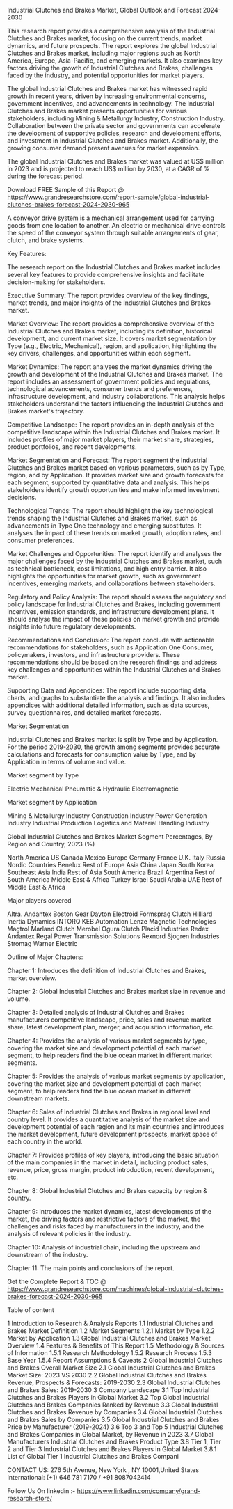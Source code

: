 Industrial Clutches and Brakes Market, Global Outlook and Forecast 2024-2030

This research report provides a comprehensive analysis of the Industrial Clutches and Brakes market, focusing on the current trends, market dynamics, and future prospects. The report explores the global Industrial Clutches and Brakes market, including major regions such as North America, Europe, Asia-Pacific, and emerging markets. It also examines key factors driving the growth of Industrial Clutches and Brakes, challenges faced by the industry, and potential opportunities for market players.

The global Industrial Clutches and Brakes market has witnessed rapid growth in recent years, driven by increasing environmental concerns, government incentives, and advancements in technology. The Industrial Clutches and Brakes market presents opportunities for various stakeholders, including Mining & Metallurgy Industry, Construction Industry. Collaboration between the private sector and governments can accelerate the development of supportive policies, research and development efforts, and investment in Industrial Clutches and Brakes market. Additionally, the growing consumer demand present avenues for market expansion.

The global Industrial Clutches and Brakes market was valued at US$ million in 2023 and is projected to reach US$ million by 2030, at a CAGR of % during the forecast period.

Download FREE Sample of this Report @ https://www.grandresearchstore.com/report-sample/global-industrial-clutches-brakes-forecast-2024-2030-965


A conveyor drive system is a mechanical arrangement used for carrying goods from one location to another. An electric or mechanical drive controls the speed of the conveyor system through suitable arrangements of gear, clutch, and brake systems.

Key Features:

The research report on the Industrial Clutches and Brakes market includes several key features to provide comprehensive insights and facilitate decision-making for stakeholders.

Executive Summary: The report provides overview of the key findings, market trends, and major insights of the Industrial Clutches and Brakes market.

Market Overview: The report provides a comprehensive overview of the Industrial Clutches and Brakes market, including its definition, historical development, and current market size. It covers market segmentation by Type (e.g., Electric, Mechanical), region, and application, highlighting the key drivers, challenges, and opportunities within each segment.

Market Dynamics: The report analyses the market dynamics driving the growth and development of the Industrial Clutches and Brakes market. The report includes an assessment of government policies and regulations, technological advancements, consumer trends and preferences, infrastructure development, and industry collaborations. This analysis helps stakeholders understand the factors influencing the Industrial Clutches and Brakes market's trajectory.

Competitive Landscape: The report provides an in-depth analysis of the competitive landscape within the Industrial Clutches and Brakes market. It includes profiles of major market players, their market share, strategies, product portfolios, and recent developments.

Market Segmentation and Forecast: The report segment the Industrial Clutches and Brakes market based on various parameters, such as by Type, region, and by Application. It provides market size and growth forecasts for each segment, supported by quantitative data and analysis. This helps stakeholders identify growth opportunities and make informed investment decisions.

Technological Trends: The report should highlight the key technological trends shaping the Industrial Clutches and Brakes market, such as advancements in Type One technology and emerging substitutes. It analyses the impact of these trends on market growth, adoption rates, and consumer preferences.

Market Challenges and Opportunities: The report identify and analyses the major challenges faced by the Industrial Clutches and Brakes market, such as technical bottleneck, cost limitations, and high entry barrier. It also highlights the opportunities for market growth, such as government incentives, emerging markets, and collaborations between stakeholders.

Regulatory and Policy Analysis: The report should assess the regulatory and policy landscape for Industrial Clutches and Brakes, including government incentives, emission standards, and infrastructure development plans. It should analyse the impact of these policies on market growth and provide insights into future regulatory developments.

Recommendations and Conclusion: The report conclude with actionable recommendations for stakeholders, such as Application One Consumer, policymakers, investors, and infrastructure providers. These recommendations should be based on the research findings and address key challenges and opportunities within the Industrial Clutches and Brakes market.

Supporting Data and Appendices: The report include supporting data, charts, and graphs to substantiate the analysis and findings. It also includes appendices with additional detailed information, such as data sources, survey questionnaires, and detailed market forecasts.

Market Segmentation

Industrial Clutches and Brakes market is split by Type and by Application. For the period 2019-2030, the growth among segments provides accurate calculations and forecasts for consumption value by Type, and by Application in terms of volume and value.



Market segment by Type



Electric
Mechanical
Pneumatic & Hydraulic
Electromagnetic


Market segment by Application



Mining & Metallurgy Industry
Construction Industry
Power Generation Industry
Industrial Production
Logistics and Material Handling Industry


Global Industrial Clutches and Brakes Market Segment Percentages, By Region and Country, 2023 (%)



North America
US
Canada
Mexico
Europe
Germany
France
U.K.
Italy
Russia
Nordic Countries
Benelux
Rest of Europe
Asia
China
Japan
South Korea
Southeast Asia
India
Rest of Asia
South America
Brazil
Argentina
Rest of South America
Middle East & Africa
Turkey
Israel
Saudi Arabia
UAE
Rest of Middle East & Africa


Major players covered



Altra.
Andantex
Boston Gear
Dayton
Electroid
Formsprag Clutch
Hilliard
Inertia Dynamics
INTORQ
KEB Automation
Lenze
Magnetic Technologies
Magtrol
Marland Clutch
Merobel
Ogura Clutch
Placid Industries
Redex Andantex
Regal Power Transmission Solutions
Rexnord
Sjogren Industries
Stromag
Warner Electric


Outline of Major Chapters:

Chapter 1: Introduces the definition of Industrial Clutches and Brakes, market overview.

Chapter 2: Global Industrial Clutches and Brakes market size in revenue and volume.

Chapter 3: Detailed analysis of Industrial Clutches and Brakes manufacturers competitive landscape, price, sales and revenue market share, latest development plan, merger, and acquisition information, etc.

Chapter 4: Provides the analysis of various market segments by type, covering the market size and development potential of each market segment, to help readers find the blue ocean market in different market segments.

Chapter 5: Provides the analysis of various market segments by application, covering the market size and development potential of each market segment, to help readers find the blue ocean market in different downstream markets.

Chapter 6: Sales of Industrial Clutches and Brakes in regional level and country level. It provides a quantitative analysis of the market size and development potential of each region and its main countries and introduces the market development, future development prospects, market space of each country in the world.

Chapter 7: Provides profiles of key players, introducing the basic situation of the main companies in the market in detail, including product sales, revenue, price, gross margin, product introduction, recent development, etc.

Chapter 8: Global Industrial Clutches and Brakes capacity by region & country.

Chapter 9: Introduces the market dynamics, latest developments of the market, the driving factors and restrictive factors of the market, the challenges and risks faced by manufacturers in the industry, and the analysis of relevant policies in the industry.

Chapter 10: Analysis of industrial chain, including the upstream and downstream of the industry.

Chapter 11: The main points and conclusions of the report.

Get the Complete Report & TOC @ https://www.grandresearchstore.com/machines/global-industrial-clutches-brakes-forecast-2024-2030-965

Table of content

1 Introduction to Research & Analysis Reports
1.1 Industrial Clutches and Brakes Market Definition
1.2 Market Segments
1.2.1 Market by Type
1.2.2 Market by Application
1.3 Global Industrial Clutches and Brakes Market Overview
1.4 Features & Benefits of This Report
1.5 Methodology & Sources of Information
1.5.1 Research Methodology
1.5.2 Research Process
1.5.3 Base Year
1.5.4 Report Assumptions & Caveats
2 Global Industrial Clutches and Brakes Overall Market Size
2.1 Global Industrial Clutches and Brakes Market Size: 2023 VS 2030
2.2 Global Industrial Clutches and Brakes Revenue, Prospects & Forecasts: 2019-2030
2.3 Global Industrial Clutches and Brakes Sales: 2019-2030
3 Company Landscape
3.1 Top Industrial Clutches and Brakes Players in Global Market
3.2 Top Global Industrial Clutches and Brakes Companies Ranked by Revenue
3.3 Global Industrial Clutches and Brakes Revenue by Companies
3.4 Global Industrial Clutches and Brakes Sales by Companies
3.5 Global Industrial Clutches and Brakes Price by Manufacturer (2019-2024)
3.6 Top 3 and Top 5 Industrial Clutches and Brakes Companies in Global Market, by Revenue in 2023
3.7 Global Manufacturers Industrial Clutches and Brakes Product Type
3.8 Tier 1, Tier 2 and Tier 3 Industrial Clutches and Brakes Players in Global Market
3.8.1 List of Global Tier 1 Industrial Clutches and Brakes Compani

CONTACT US:
276 5th Avenue, New York , NY 10001,United States
International: (+1) 646 781 7170 / +91 8087042414

Follow Us On linkedin :- https://www.linkedin.com/company/grand-research-store/
 
